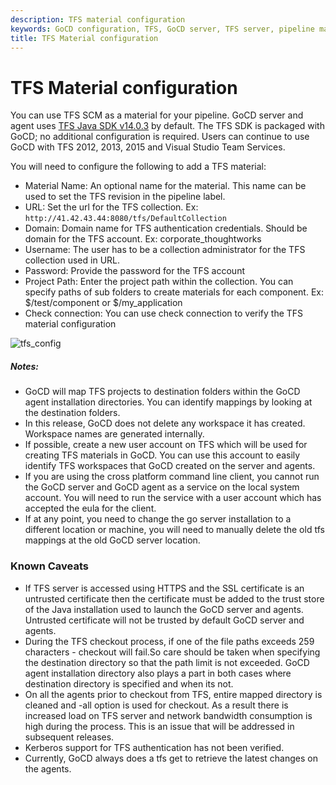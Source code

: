```yaml
---
description: TFS material configuration
keywords: GoCD configuration, TFS, GoCD server, TFS server, pipeline materials
title: TFS Material configuration
---
```


# TFS Material configuration

You can use TFS SCM as a material for your pipeline. GoCD server and agent uses [TFS Java SDK v14.0.3](https://www.microsoft.com/en-us/download/details.aspx?id=47727) by default. The TFS SDK is packaged with GoCD; no additional configuration is required.
Users can continue to use GoCD with TFS 2012, 2013, 2015 and Visual Studio Team Services.

You will need to configure the following to add a TFS material:

-   Material Name: An optional name for the material. This name can be used to set the TFS revision in the pipeline label.
-   URL: Set the url for the TFS collection. Ex: `http://41.42.43.44:8080/tfs/DefaultCollection`
-   Domain: Domain name for TFS authentication credentials. Should be domain for the TFS account. Ex: corporate\_thoughtworks
-   Username: The user has to be a collection administrator for the TFS collection used in URL.
-   Password: Provide the password for the TFS account
-   Project Path: Enter the project path within the collection. You can specify paths of sub folders to create materials for each component. Ex: $/test/component or $/my_application
-   Check connection: You can use check connection to verify the TFS material configuration

![tfs_config](/images/tfs_config.png)

##### Notes:

-   GoCD will map TFS projects to destination folders within the GoCD agent installation directories. You can identify mappings by looking at the destination folders.
-   In this release, GoCD does not delete any workspace it has created. Workspace names are generated internally.
-   If possible, create a new user account on TFS which will be used for creating TFS materials in GoCD. You can use this account to easily identify TFS workspaces that GoCD created on the server and agents.
-   If you are using the cross platform command line client, you cannot run the GoCD server and GoCD agent as a service on the local system account. You will need to run the service with a user account which has accepted the eula for the client.
-   If at any point, you need to change the go server installation to a different location or machine, you will need to manually delete the old tfs mappings at the old GoCD server location.

### Known Caveats

-   If TFS server is accessed using HTTPS and the SSL certificate is an untrusted certificate then the certificate must be added to the trust store of the Java installation used to launch the GoCD server and agents. Untrusted certificate will not be trusted by default GoCD server and agents.
-   During the TFS checkout process, if one of the file paths exceeds 259 characters - checkout will fail.So care should be taken when specifying the destination directory so that the path limit is not exceeded. GoCD agent installation directory also plays a part in both cases where destination directory is specified and when its not.
-   On all the agents prior to checkout from TFS, entire mapped directory is cleaned and -all option is used for checkout. As a result there is increased load on TFS server and network bandwidth consumption is high during the process. This is an issue that will be addressed in subsequent releases.
-   Kerberos support for TFS authentication has not been verified.
-   Currently, GoCD always does a tfs get to retrieve the latest changes on the agents.
